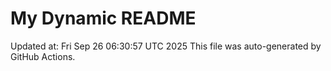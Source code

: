# My Dynamic README
Updated at: Fri Sep 26 06:30:57 UTC 2025
This file was auto-generated by GitHub Actions.
